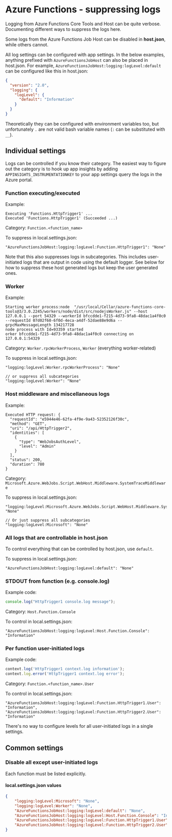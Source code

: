 # Azure Functions - suppressing logs

Logging from Azure Functions Core Tools and Host can be quite verbose. Documenting different ways to suppress the logs here.

Some logs from the Azure Functions Job Host can be disabled in **host.json**, while others cannot.

All log settings can be configured with app settings. In the below examples, anything prefixed with `AzureFunctionsJobHost` can also be placed in host.json. For example, `AzureFunctionsJobHost:logging:logLevel:default` can be configured like this in host.json:

```json
{
  "version": "2.0",
  "logging": {
    "logLevel": {
      "default": "Information"
    }
  }
}
```

Theoretically they can be configured with environment variables too, but unfortunately `.` are not valid bash variable names (`:` can be substituted with `__`).

## Individual settings

Logs can be controlled if you know their category. The easiest way to figure out the category is to hook up app insights by adding `APPINSIGHTS_INSTRUMENTATIONKEY` to your app settings query the logs in the Azure portal.

### Function executing/executed

Example:

```
Executing 'Functions.HttpTrigger1' ...
Executed 'Functions.HttpTrigger1' (Succeeded ...)
```

Category: `Function.<function_name>`

To suppress in local.settings.json:

```
"AzureFunctionsJobHost:logging:logLevel:Function.HttpTrigger1": "None"
```

Note that this also suppresses logs in subcategories. This includes user-initiated logs that are output in code using the default logger. See below for how to suppress these host generated logs but keep the user generated ones.

### Worker

Example:

```
Starting worker process:node  "/usr/local/Cellar/azure-functions-core-tools@3/3.0.2245/workers/node/dist/src/nodejsWorker.js" --host 127.0.0.1 --port 54329 --workerId bfccdde1-f215-4d73-9fa8-48dac1a4f0c0 --requestId 07d02f60-6f0d-4eca-a4df-52dae88e9d6a --grpcMaxMessageLength 134217728
node process with Id=93359 started
orker bfccdde1-f215-4d73-9fa8-48dac1a4f0c0 connecting on 127.0.0.1:54329
```

Category: `Worker.rpcWorkerProcess`, `Worker` (everything worker-related)

To suppress in local.settings.json:

```
"logging:logLevel:Worker.rpcWorkerProcess": "None"

// or suppress all subcategories
"logging:logLevel:Worker": "None"
```

### Host middleware and miscellaneous logs

Example:

```
Executed HTTP request: {
  "requestId": "e5944e46-62fa-4f9e-9a43-52352126f30c",
  "method": "GET",
  "uri": "/api/HttpTrigger2",
  "identities": [
    {
      "type": "WebJobsAuthLevel",
      "level": "Admin"
    }
  ],
  "status": 200,
  "duration": 780
}
```

Category: `Microsoft.Azure.WebJobs.Script.WebHost.Middleware.SystemTraceMiddleware`

To suppress in local.settings.json:

```
"logging:logLevel:Microsoft.Azure.WebJobs.Script.WebHost.Middleware.SystemTraceMiddleware": "None"

// Or just suppress all subcategories
"logging:logLevel:Microsoft": "None"
```

### All logs that are controllable in host.json

To control everything that can be controlled by host.json, use `default`.

To suppress in local.settings.json:

```
"AzureFunctionsJobHost:logging:logLevel:default": "None"
```

### STDOUT from function (e.g. console.log)

Example code:

```js
console.log("HttpTrigger1 console.log message");
```

Category: `Host.Function.Console`

To control in local.settings.json:

```
"AzureFunctionsJobHost:logging:logLevel:Host.Function.Console": "Information"
```

### Per function user-initiated logs

Example code:

```js
context.log('HttpTrigger1 context.log information');
context.log.error('HttpTrigger1 context.log error');
```

Category: `Function.<function_name>.User`

To control in local.settings.json:

```
"AzureFunctionsJobHost:logging:logLevel:Function.HttpTrigger1.User": "Information",
"AzureFunctionsJobHost:logging:logLevel:Function.HttpTrigger2.User": "Information"
```

There's no way to configure levels for all user-initiated logs in a single settings.

## Common settings

### Disable all except user-initiated logs

Each function must be listed explicitly.

#### local.settings.json values

```json
{
    "logging:logLevel:Microsoft": "None",
    "logging:logLevel:Worker": "None",
    "AzureFunctionsJobHost:logging:logLevel:default": "None",
    "AzureFunctionsJobHost:logging:logLevel:Host.Function.Console": "Information",
    "AzureFunctionsJobHost:logging:logLevel:Function.HttpTrigger1.User": "Information",
    "AzureFunctionsJobHost:logging:logLevel:Function.HttpTrigger2.User": "Information"
}